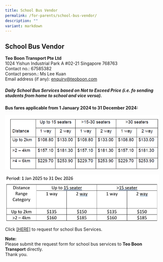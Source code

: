 ```yaml
---
title: School Bus Vendor
permalink: /for-parents/school-bus-vendor/
description: ""
variant: markdown
---
```

## School Bus Vendor

<b>Teo Boon Transport Pte Ltd</b><br>
1024 Yishun Industrial Park A #02-21
Singapore 768763<br>
Contact no.: 67585382<br>
Contact person.: Ms Lee Kuan<br>
Email address (if any): enquiry@teoboon.com

##### Daily School Bus Services based on Not to Exceed Price (i.e. fo sending students from home to school and vice versa).

<b>Bus fares applicable from 1 January 2024 to 31 December 2024:</b>

![](/images/School%20Bus/2024/bus%20fare%202024.png)

![School Bus Rate for 2025 - 2026](/images/SchBus2025.jpg)

Click [[HERE]](/files/School%20Bus/2025/Request_for_School_Bus_Service.pdf)  to request for school Bus Services.

**Note:** <br>
Please submit the request form for school bus services to **Teo Boon Transport** directly. <br>
Thank you.